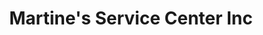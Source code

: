 ---
title: "Martine's Service Center Inc"
url: /middletown/martines-service-center-inc/
shop: car repair
---